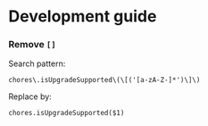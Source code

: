 # Development guide

### Remove `[]`

Search pattern:

```regexp
chores\.isUpgradeSupported\(\[('[a-zA-Z-]*')\]\)
```

Replace by:

```regexp
chores.isUpgradeSupported($1)
```
